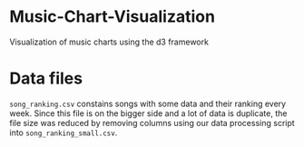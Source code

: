 # Music-Chart-Visualization
Visualization of music charts using the d3 framework

# Data files
`song_ranking.csv` constains songs with some data and their ranking every week.
Since this file is on the bigger side and a lot of data is duplicate, the file size was
reduced by removing columns using our data processing script into `song_ranking_small.csv`.
